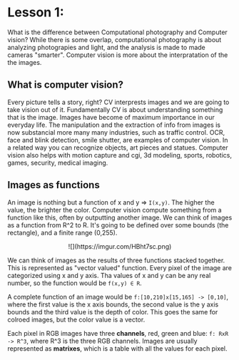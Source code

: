 # Lesson 1:

What is the difference between Computational photography and Computer vision? 
While there is some overlap, computational photography is about analyzing photograpies and light, and the analysis is made to made cameras "smarter". Computer vision is more about the interpratation of the the images. 

## What is computer vision? 
Every picture tells a story, right? CV interprests images and we are going to take vision out of it. 
Fundamentally CV is about understanding something that is the image. 
Images have become of maximum importance in our everyday life. The manipulation and the extraction of info from images is now substancial more many many industries, such as traffic control. 
OCR, face and blink detection, smile shutter, are examples of computer vision. In a related way you can recognize objects, art pieces and statues. Computer vision also helps with motion capture and cgi, 3d modeling, sports, robotics, games, security, medical imaging. 

## Images as functions
An image is nothing but a function of x and y => `I(x,y)`. The higher the value, the brighter the color. Computer vision compute something from a function like this, often by outputting another image. 
We can think of images as a function from R^2 to R. It's going to be defined over some bounds (the rectangle), and a finite range (0,255).  
<div style='text-align: center'> ![](https://imgur.com/HBht7sc.png) </div>

We can think of images as the results of three functions stacked together. This is represented as "vector valued" function. Every pixel of the image are categorized using x and y axis. Tha values of x and y can be any real number, so the function would be `f(x,y) ∈ R`. 

A complete function of an image would be `f:[10,210]x[15,165] -> [0,10]`, where the first value is the x axis bounds, the second value is the y axis bounds and the third value is the depth of color. This goes the same for colroed images, but the color value is a vector. 

Each pixel in RGB images have three **channels**, red, green and blue: `f: RxR -> R^3`, where R^3 is the three RGB channels. 
Images are usually represented as **matrixes**, which is a table with all the values for each pixel. 
